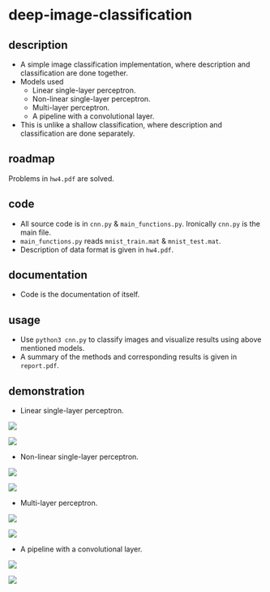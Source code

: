 # deep-image-classification

## description
- A simple image classification implementation, where description and classification are done together.
- Models used
    - Linear single-layer perceptron.
    - Non-linear single-layer perceptron.
    - Multi-layer perceptron.
    - A pipeline with a convolutional layer.
- This is unlike a shallow classification, where description and classification are done separately.

## roadmap
Problems in `hw4.pdf` are solved.

## code
- All source code is in `cnn.py` & `main_functions.py`. Ironically `cnn.py` is the main file.
- `main_functions.py` reads `mnist_train.mat` & `mnist_test.mat`.
- Description of data format is given in `hw4.pdf`.

## documentation
- Code is the documentation of itself.

## usage
- Use `python3 cnn.py` to classify images and visualize results using above mentioned models.
- A summary of the methods and corresponding results is given in `report.pdf`.

## demonstration
- Linear single-layer perceptron.

![](./github/slp_linear_ep.png)

![](./github/slp_linear_cm.png)

- Non-linear single-layer perceptron.

![](./github/slp_ep.png)

![](./github/slp_cm.png)

- Multi-layer perceptron.

![](./github/mlp_ep.png)

![](./github/mlp_cm.png)

- A pipeline with a convolutional layer.

![](./github/cnn_ep.png)

![](./github/cnn_cm.png)


